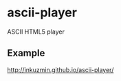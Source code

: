 ascii-player
============

ASCII HTML5 player

Example
-------
http://inkuzmin.github.io/ascii-player/